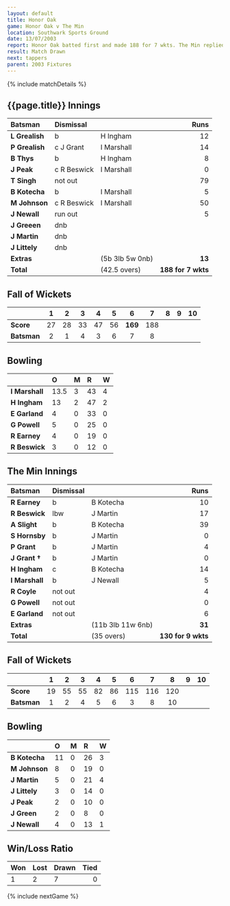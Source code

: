 ```yaml
---
layout: default
title: Honor Oak
game: Honor Oak v The Min
location: Southwark Sports Ground
date: 13/07/2003
report: Honor Oak batted first and made 188 for 7 wkts. The Min replied with 130 for 9 wkts when time ran out
result: Match Drawn
next: tappers
parent: 2003 Fixtures
---
```


{% include matchDetails %}

## {{page.title}} Innings

| Batsman | Dismissal |  | Runs |
|:---|:---|---|---:|
| **L Grealish** | b | H Ingham | 12 |
| **P Grealish** | c J Grant | I Marshall | 14 |
| **B Thys** | b | H Ingham | 8 |
| **J Peak** | c R Beswick | I Marshall | 0 |
| **T Singh** | not out |  | 79 |
| **B Kotecha** | b | I Marshall | 5 |
| **M Johnson** | c R Beswick | I Marshall | 50 |
| **J Newall** | run out |  | 5 |
| **J Greeen** | dnb |  |  |
| **J Martin** | dnb |  |  |
| **J Littely** | dnb |  |  |
| **Extras** | | (5b 3lb 5w 0nb) | **13** |
| **Total** | | (42.5 overs) | **188 for 7 wkts** |

## Fall of Wickets

| | 1 | 2 | 3 | 4 | 5 | 6 | 7 | 8 | 9 | 10 |
|---|:---:|:---:|:---:|:---:|:---:|:---:|:---:|:---:|:---:|:---:|
| **Score** | 27 | 28 | 33 | 47 | 56 | **169** | 188 |  |  |  |
| **Batsman** | 2 | 1 | 4 | 3 | 6 | 7 | 8 |  |  |  |

## Bowling

| | O | M | R | W |
|---|:---|:---|:---|:---|
| **I Marshall** | 13.5 | 3 | 43 | 4 |
| **H Ingham** | 13 | 2 | 47 | 2 |
| **E Garland** | 4 | 0 | 33 | 0 |
| **G Powell** | 5 | 0 | 25 | 0 |
| **R Earney** | 4 | 0 | 19 | 0 |
| **R Beswick** | 3 | 0 | 12 | 0 |

## The Min Innings

| Batsman | Dismissal |  | Runs |
|:---|:---|---|---:|
| **R Earney** | b | B Kotecha | 10 |
| **R Beswick** | lbw | J Martin| 17 |
| **A Slight** | b | B Kotecha | 39 |
| **S Hornsby** | b | J Martin | 0 |
| **P Grant** | b | J Martin | 4 |
| **J Grant &#8224;** | b | J Martin | 0 |
| **H Ingham** | c | B Kotecha | 14 |
| **I Marshall** | b | J Newall | 5 |
| **R Coyle** | not out |  | 4 |
| **G Powell** | not out |  | 0 |
| **E Garland** | not out |  | 6 |
| **Extras** | | (11b 3lb 11w 6nb) | **31** |
| **Total** | | (35 overs) | **130 for 9 wkts** |

## Fall of Wickets

| | 1 | 2 | 3 | 4 | 5 | 6 | 7 | 8 | 9 | 10 |
|---|:---:|:---:|:---:|:---:|:---:|:---:|:---:|:---:|:---:|:---:|
| **Score** | 19 | 55 | 55 | 82 | 86 | 115 | 116 | 120 |  |  |
| **Batsman** | 1 | 2 | 4 | 5 | 6 | 3 | 8 | 10 |  |  |

## Bowling

| | O | M | R | W |
|---|:---|:---|:---|:---|
| **B Kotecha** | 11 | 0 | 26 | 3 |
| **M Johnson** | 8 | 0 | 19 | 0 |
| **J Martin** | 5 | 0 | 21 | 4 |
| **J Littely** | 3 | 0 | 14 | 0 |
| **J Peak** | 2 | 0 | 10 | 0 |
| **J Green** | 2 | 0 | 8 | 0 |
| **J Newall** | 4 | 0 | 13 | 1 |

## Win/Loss Ratio

| Won | Lost | Drawn | Tied |
|:---|:---|:---|---:|
| 1 | 2 | 7 | 0 |

{% include nextGame %}